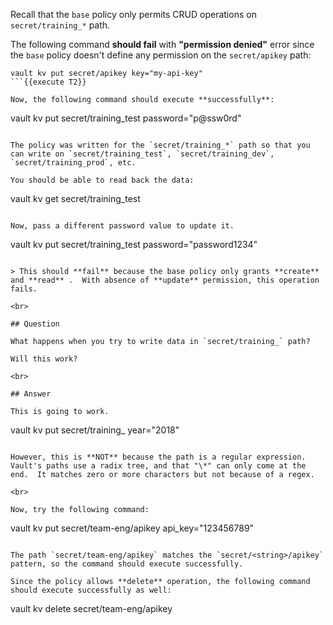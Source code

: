 Recall that the `base` policy only permits CRUD operations on `secret/training_*` path.  

The following command **should fail** with **"permission denied"** error since the `base` policy doesn't define any permission on the `secret/apikey` path:

```
vault kv put secret/apikey key="my-api-key"
```{{execute T2}}

Now, the following command should execute **successfully**:

```
vault kv put secret/training_test password="p@ssw0rd"
```{{execute T2}}

The policy was written for the `secret/training_*` path so that you can write on `secret/training_test`, `secret/training_dev`, `secret/training_prod`, etc.

You should be able to read back the data:

```
vault kv get secret/training_test
```{{execute T2}}

Now, pass a different password value to update it.

```
vault kv put secret/training_test password="password1234"
```{{execute T2}}

> This should **fail** because the base policy only grants **create** and **read** .  With absence of **update** permission, this operation fails.

<br>

## Question

What happens when you try to write data in `secret/training_` path?

Will this work?
￼
<br>

## Answer

This is going to work.

```
vault kv put secret/training_ year="2018"
```{{execute T2}}

However, this is **NOT** because the path is a regular expression.  Vault's paths use a radix tree, and that "\*" can only come at the end.  It matches zero or more characters but not because of a regex.

<br>

Now, try the following command:

```
vault kv put secret/team-eng/apikey api_key="123456789"
```{{execute T2}}

The path `secret/team-eng/apikey` matches the `secret/<string>/apikey` pattern, so the command should execute successfully.

Since the policy allows **delete** operation, the following command should execute successfully as well:

```
vault kv delete secret/team-eng/apikey
```{{execute T2}}
